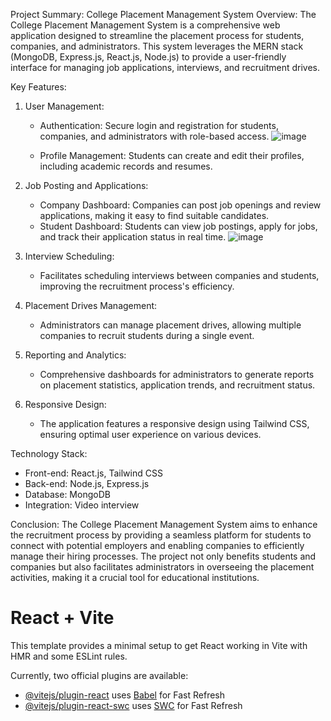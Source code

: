 
Project Summary: College Placement Management System
Overview:
The College Placement Management System is a comprehensive web application designed to streamline the placement process for students, companies, and administrators. This system leverages the MERN stack (MongoDB, Express.js, React.js, Node.js) to provide a user-friendly interface for managing job applications, interviews, and recruitment drives. 

Key Features:

1. User Management:
   - Authentication: Secure login and registration for students, companies, and administrators with role-based access.
     ![image](https://github.com/user-attachments/assets/488e0617-6348-49d5-ac4e-057df55105e6)

        
   - Profile Management: Students can create and edit their profiles, including academic records and resumes.
     

2. Job Posting and Applications:
   - Company Dashboard: Companies can post job openings and review applications, making it easy to find suitable candidates.
   - Student Dashboard: Students can view job postings, apply for jobs, and track their application status in real time.
     ![image](https://github.com/user-attachments/assets/3f199abe-6a06-487b-8c0d-b3ab0993155b)


3. Interview Scheduling:
   - Facilitates scheduling interviews between companies and students, improving the recruitment process's efficiency.

4. Placement Drives Management:
   - Administrators can manage placement drives, allowing multiple companies to recruit students during a single event.

5. Reporting and Analytics:
   - Comprehensive dashboards for administrators to generate reports on placement statistics, application trends, and recruitment status.

6. Responsive Design:
   - The application features a responsive design using Tailwind CSS, ensuring optimal user experience on various devices.

Technology Stack:
- Front-end: React.js, Tailwind CSS
- Back-end: Node.js, Express.js
- Database: MongoDB
- Integration: Video interview

Conclusion:
The College Placement Management System aims to enhance the recruitment process by providing a seamless platform for students to connect with potential employers and enabling companies to efficiently manage their hiring processes. The project not only benefits students and companies but also facilitates administrators in overseeing the placement activities, making it a crucial tool for educational institutions.







# React + Vite

This template provides a minimal setup to get React working in Vite with HMR and some ESLint rules.

Currently, two official plugins are available:

- [@vitejs/plugin-react](https://github.com/vitejs/vite-plugin-react/blob/main/packages/plugin-react/README.md) uses [Babel](https://babeljs.io/) for Fast Refresh
- [@vitejs/plugin-react-swc](https://github.com/vitejs/vite-plugin-react-swc) uses [SWC](https://swc.rs/) for Fast Refresh
